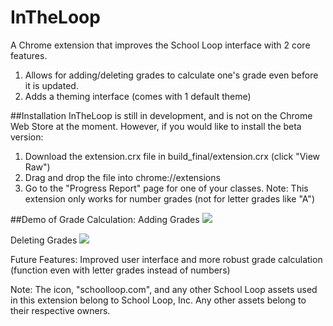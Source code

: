 # InTheLoop
A Chrome extension that improves the School Loop interface with 2 core features.
1. Allows for adding/deleting grades to calculate one's grade even before it is updated.
2. Adds a theming interface (comes with 1 default theme)

##Installation
InTheLoop is still in development, and is not on the Chrome Web Store at the moment. However, if you would like to install the beta version: 
1.  Download the extension.crx file in build_final/extension.crx (click "View Raw")
2.  Drag and drop the file into chrome://extensions
3.  Go to the "Progress Report" page for one of your classes.
Note: This extension only works for number grades (not for letter grades like "A")

##Demo of Grade Calculation:
Adding Grades
![](https://i.gyazo.com/3df6057e276cac0228153a3cf29a81fa.gif)

Deleting Grades
![](https://i.gyazo.com/c58a324298bf87404d153c2f85afb485.gif)

Future Features: Improved user interface and more robust grade calculation (function even with letter grades instead of numbers)

Note: The icon, "schoolloop.com", and any other School Loop assets used in this extension belong to School Loop, Inc. Any other assets belong to their respective owners.

